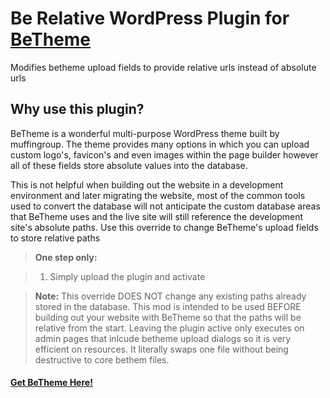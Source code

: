 # Be Relative WordPress Plugin for [BeTheme](http://themeforest.net/item/betheme-responsive-multipurpose-wordpress-theme/7758048?ref=pingram3541)

Modifies betheme upload fields to provide relative urls instead of absolute urls

Why use this plugin?
---------

BeTheme is a wonderful multi-purpose WordPress theme built by muffingroup.  The theme provides many options in which you can upload custom logo's, favicon's and even images within the page builder however all of these fields store absolute values into the database.

This is not helpful when building out the website in a development environment and later migrating the website, most of the common tools used to convert the database will not anticipate the custom database areas that BeTheme uses and the live site will still reference the development site's absolute paths.  Use this override to change BeTheme's upload fields to store relative paths

> **One step only:**

> 1. Simply upload the plugin and activate

> **Note:** This override DOES NOT change any existing paths already stored in the database.  This mod is intended to be used BEFORE building out your website with BeTheme so that the paths will be relative from the start.  Leaving the plugin active only executes on admin pages that inlcude betheme upload dialogs so it is very efficient on resources.  It literally swaps one file without being destructive to core bethem files.

#### <i class="icon-file"></i> [Get BeTheme Here!](http://themeforest.net/item/betheme-responsive-multipurpose-wordpress-theme/7758048?ref=pingram3541)
